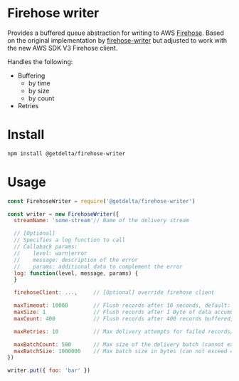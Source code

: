 # Firehose writer

Provides a buffered queue abstraction for writing to AWS [Firehose](https://aws.amazon.com/kinesis/data-firehose/). Based on the original implementation by [firehose-writer](https://github.com/WiserSolutions/firehose-writer) but adjusted to work with the new AWS SDK V3 Firehose client.

Handles the following:

- Buffering
  - by time
  - by size
  - by count
- Retries

# Install

```sh
npm install @getdelta/firehose-writer
```

# Usage

```js
const FirehoseWriter = require('@getdelta/firehose-writer')

const writer = new FirehoseWriter({
  streamName: 'some-stream'// Name of the delivery stream

  // [Optional]
  // Specifies a log function to call
  // Callaback params:
  //    level: warn|error
  //    message: description of the error
  //    params: additional data to complement the error
  log: function(level, message, params) {
  }

  firehoseClient: ...,     // [Optional] override firehose client

  maxTimeout: 10000        // Flush records after 10 seconds, default: 10000ms (10 seconds)
  maxSize: 1               // Flush records after 1 Byte of data accumulated, default: 4 000 000
  maxCount: 400            // Flush records after 400 records buffered, default: 500 records

  maxRetries: 10           // Max delivery attempts for failed records/batches, default: 10 retries

  maxBatchCount: 500       // Max size of the delivery batch (cannot exceed 500). Default: 500
  maxBatchSize: 1000000    // Max batch size in bytes (can not exceed 4Mb). Default: 4 000 000
})

writer.put({ foo: 'bar' })
```
